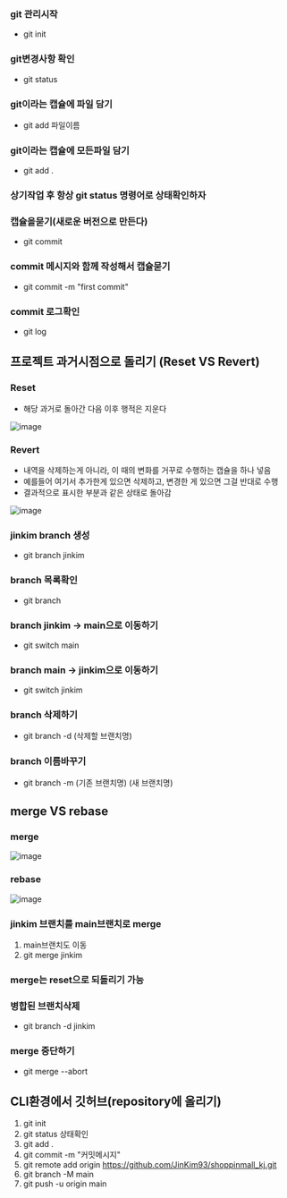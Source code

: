 ### git 관리시작
- git init

### git변경사항 확인
- git status

### git이라는 캡슐에 파일 담기
- git add 파일이름

### git이라는 캡슐에 모든파일 담기
- git add . 

### 상기작업 후 항상 git status 명령어로 상태확인하자 

### 캡슐을묻기(새로운 버전으로 만든다)
- git commit

### commit 메시지와 함께 작성해서 캡슐묻기
- git commit -m "first commit"

### commit 로그확인
- git log


## 프로젝트 과거시점으로 돌리기 (Reset VS Revert)

### Reset
- 해당 과거로 돌아간 다음 이후 행적은 지운다 

![image](https://user-images.githubusercontent.com/82345970/179450304-0bf615dc-b2bd-4d6a-b3e3-de717b7e66c0.png)

### Revert
- 내역을 삭제하는게 아니라, 이 때의 변화를 거꾸로 수행하는 캡슐을 하나 넣음
- 예를들어 여기서 추가한게 있으면 삭제하고, 변경한 게 있으면 그걸 반대로 수행
- 결과적으로 표시한 부분과 같은 상태로 돌아감

![image](https://user-images.githubusercontent.com/82345970/179450778-fd340d76-a85a-43e2-9452-485f4c3a2627.png)

### jinkim branch 생성
- git branch jinkim

### branch 목록확인
- git branch

### branch jinkim -> main으로 이동하기
- git switch main

### branch main -> jinkim으로 이동하기
- git switch jinkim

### branch 삭제하기
- git branch -d (삭제할 브랜치명)

### branch 이름바꾸기
- git branch -m (기존 브랜치명) (새 브랜치명)

## merge VS rebase

### merge

![image](https://user-images.githubusercontent.com/82345970/179452518-429d2df2-6f57-4803-8b37-418c093e8295.png)

### rebase

![image](https://user-images.githubusercontent.com/82345970/179452689-fa6d0841-a223-41e2-a28b-64af45cc15e6.png)

### jinkim 브랜치를 main브랜치로 merge
1. main브랜치도 이동
2. git merge jinkim

### merge는 reset으로 되돌리기 가능 

### 병합된 브랜치삭제
- git branch -d jinkim

### merge 중단하기
- git merge --abort

## CLI환경에서 깃허브(repository에 올리기)

1. git init
2. git status 상태확인
3. git add .
4. git commit -m "커밋메시지"
5. git remote add origin https://github.com/JinKim93/shoppinmall_kj.git
6. git branch -M main
7. git push -u origin main






